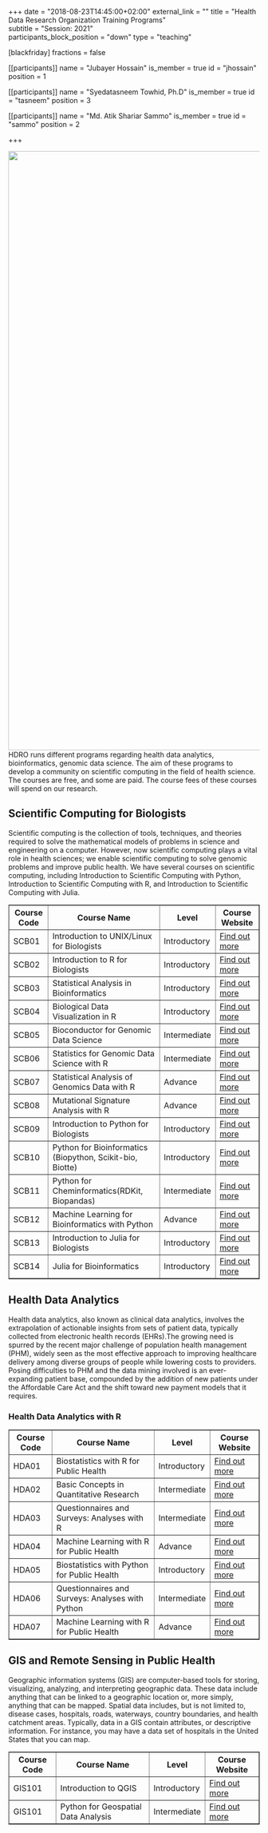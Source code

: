 +++
date = "2018-08-23T14:45:00+02:00"
external_link = ""
title = "Health Data Research Organization Training Programs"    
subtitle = "Session: 2021"    
participants_block_position = "down"
type = "teaching"

[blackfriday]
    fractions = false

[[participants]]
    name = "Jubayer Hossain"
    is_member = true
    id = "jhossain"
    position = 1

[[participants]]
    name = "Syedatasneem Towhid, Ph.D"
    is_member = true
    id = "tasneem"
    position = 3

[[participants]]
    name = "Md. Atik Shariar Sammo"
    is_member = true
    id = "sammo"
    position = 2

+++

<img src="/img/teaching/iscb.png" width="1200px">
HDRO runs different programs regarding health data analytics, bioinformatics, genomic data science. The aim of these programs to develop a community on scientific computing in the field of health science. The courses are free, and some are paid. The course fees of these courses will spend on our research. 

## Scientific Computing for Biologists
Scientific computing is the collection of tools, techniques, and theories required to solve the mathematical models of problems in science and engineering on a computer. However, now scientific computing plays a vital role in health sciences; we enable scientific computing to solve genomic problems and improve public health. We have several courses on scientific computing, including Introduction to Scientific Computing with Python, Introduction to Scientific Computing with R, and Introduction to Scientific Computing with Julia. 

<table border = "1">
        <tr>
            <th style="text-align:center">Course Code</th>
            <th style="text-align:center">Course Name</th>
            <th style="text-align:center">Level</th>
            <th style="text-align:center">Course Website</th>
        </tr>
        <tr>
           <td>SCB01</td>
           <td>Introduction to UNIX/Linux for Biologists</td>
           <td>Introductory</td>
           <td> <a href="#">Find out more</a></td>
        </tr>
         <tr>
           <td>SCB02</td>
           <td>Introduction to R for Biologists</td>
           <td>Introductory</td>
           <td> <a href="#">Find out more</a></td>
        </tr>
        <tr>
           <td>SCB03</td>
           <td>Statistical Analysis in Bioinformatics</td>
           <td>Introductory</td>
           <td> <a href="#">Find out more</a></td>
        </tr>
        <tr>
           <td>SCB04</td>
           <td>Biological Data Visualization in R</td>
            <td>Introductory</td>
           <td> <a href="#">Find out more</a></td>
        </tr>
        <tr>
           <td>SCB05</td>
           <td>Bioconductor for Genomic Data Science</td>
            <td>Intermediate</td>
           <td> <a href="#">Find out more</a></td>
        </tr>
      <tr>
           <td>SCB06</td>
           <td>Statistics for Genomic Data Science with R</td>
            <td>Intermediate</td>
           <td> <a href="#">Find out more</a></td>
      </tr>
      <tr>
           <td>SCB07</td>
           <td>Statistical Analysis of Genomics Data with R</td>
            <td>Advance</td>
           <td> <a href="#">Find out more</a></td>
      </tr>
      <tr>
           <td>SCB08</td>
           <td>Mutational Signature Analysis with R</td>
            <td>Advance</td>
           <td> <a href="#">Find out more</a></td>
      </tr>
      <tr>
           <td>SCB09</td>
           <td>Introduction to Python for Biologists</td>
           <td>Introductory</td>
           <td> <a href="#">Find out more</a></td>
        </tr>
        <tr>
           <td>SCB10</td>
           <td>Python for Bioinformatics (Biopython, Scikit-bio, Biotte)</td>
           <td>Introductory</td>
           <td> <a href="#">Find out more</a></td>
        </tr>
        <tr>
           <td>SCB11</td>
           <td>Python for Cheminformatics(RDKit, Biopandas)</td>
           <td>Intermediate</td>
           <td> <a href="#">Find out more</a></td>
        </tr>
        <tr>
           <td>SCB12</td>
           <td>Machine Learning for Bioinformatics with Python</td>
            <td>Advance</td>
           <td> <a href="#">Find out more</a></td>
        </tr>
         <tr>
           <td>SCB13</td>
           <td>Introduction to Julia for Biologists</td>
           <td>Introductory</td>
           <td> <a href="#">Find out more</a></td>
        </tr>
        <tr>
           <td>SCB14</td>
           <td>Julia for Bioinformatics</td>
           <td>Introductory</td>
           <td> <a href="#">Find out more</a></td>
        </tr>

 </table>


## Health Data Analytics 
Health data analytics, also known as clinical data analytics, involves the extrapolation of actionable insights from sets of patient data, typically collected from electronic health records (EHRs).The growing need is spurred by the recent major challenge of population health management (PHM), widely seen as the most effective approach to improving healthcare delivery among diverse groups of people while lowering costs to providers. Posing difficulties to PHM and the data mining involved is an ever-expanding patient base, compounded by the addition of new patients under the Affordable Care Act and the shift toward new payment models that it requires.

### Health Data Analytics with R 
<table border = "1">
        <tr>
            <th style="text-align:center">Course Code</th>
            <th style="text-align:center">Course Name</th>
            <th style="text-align:center">Level</th>
            <th style="text-align:center">Course Website</th>
        </tr>
        <tr>
           <td>HDA01</td>
           <td>Biostatistics with R for Public Health</td>
           <td>Introductory</td>
           <td> <a href="#">Find out more</a></td>
        </tr>
        <tr>
           <td>HDA02</td>
           <td>Basic Concepts in Quantitative Research</td>
           <td>Intermediate</td>
           <td> <a href="#">Find out more</a></td>
        </tr>
         <tr>
           <td>HDA03</td>
           <td>Questionnaires and Surveys: Analyses with R</td>
           <td>Intermediate</td>
           <td> <a href="#">Find out more</a></td>
        </tr>
        <tr>
           <td>HDA04</td>
           <td>Machine Learning with R for Public Health</td>
           <td>Advance</td>
           <td> <a href="#">Find out more</a></td>
        </tr>
        <tr>
           <td>HDA05</td>
           <td>Biostatistics with Python for Public Health</td>
            <td>Introductory</td>
           <td> <a href="#">Find out more</a></td>
        </tr>
        <tr>
           <td>HDA06</td>
           <td>Questionnaires and Surveys: Analyses with Python</td>
            <td>Intermediate</td>
           <td> <a href="#">Find out more</a></td>
        </tr>
      <tr>
           <td>HDA07</td>
           <td>Machine Learning with R for Public Health</td>
            <td>Advance</td>
           <td> <a href="#">Find out more</a></td>
      </tr>
     
 </table>


## GIS and Remote Sensing in Public Health
Geographic information systems (GIS) are computer-based tools for storing, visualizing, analyzing, and interpreting geographic data. These data include anything that can be linked to a geographic location or, more simply, anything that can be mapped. Spatial data includes, but is not limited to, disease cases, hospitals, roads, waterways, country boundaries, and health catchment areas. Typically, data in a GIS contain attributes, or descriptive information. For instance, you may have a data set of hospitals in the United States that you can map.

<table border = "1">
       <tr>
            <th style="text-align:center">Course Code</th>
            <th style="text-align:center">Course Name</th>
            <th style="text-align:center">Level</th>
            <th style="text-align:center">Course Website</th>
        </tr>
        <tr>
           <td>GIS101</td>
           <td>Introduction to QGIS</td>
            <td>Introductory</td>
           <td> <a href="#">Find out more</a></td>
        </tr>
        <tr>
           <td>GIS101</td>
           <td>Python for Geospatial Data Analysis</td>
            <td>Intermediate</td>
           <td> <a href="#">Find out more</a></td>
        </tr>
 </table>




